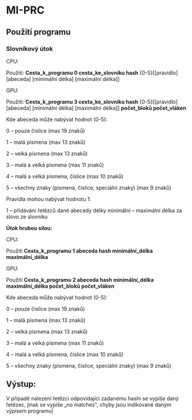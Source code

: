 # MI-PRC

## Použití programu

### Slovníkový útok

CPU:

Použití: **Cesta\_k\_programu 0 cesta\_ke\_slovníku hash** {0-5}[[pravidlo] [abeceda] [minimální délka] [maximální délka]]

GPU:

Použití: **Cesta\_k\_programu 3 cesta\_ke\_slovníku hash** {0-5}[[pravidlo] [abeceda] [minimální délka] [maximální délka]] **počet\_bloků počet\_vláken**

Kde abeceda může nabývat hodnot (0-5):

0 – pouze číslice (max 19 znaků)

1 – malá písmena (max 13 znaků)

2 – velká písmena (max 13 znaků)

3 – malá a velká písmena (max 11 znaků)

4 – malá a velká písmena, číslice (max 10 znaků)

5 – všechny znaky (písmena, číslice, speciální znaky) (max 9 znaků)

Pravidla mohou nabývat hodnotu 1:

1 – přidávání řetězců dané abecedy délky minimální – maximální délka za slovo ze slovníku

**Útok hrubou silou:**

CPU:

Použití **Cesta\_k\_programu 1 abeceda hash minimální\_délka maximální\_délka**

GPU:

Použití **Cesta\_k\_programu 2 abeceda hash minimální\_délka maximální\_délka počet\_bloků počet\_vláken**

Kde abeceda může nabývat hodnot (0-5):

0 – pouze číslice (max 19 znaků)

1 – malá písmena (max 13 znaků)

2 – velká písmena (max 13 znaků)

3 – malá a velká písmena (max 11 znaků)

4 – malá a velká písmena, číslice (max 10 znaků)

5 – všechny znaky (písmena, číslice, speciální znaky) (max 9 znaků)

## Výstup:

V případě nalezení řetězci odpovídající zadanému hashi se vypíše daný řetězec, jinak se vypíše „no matches&quot;, chyby jsou indikované daným výpisem programu|


